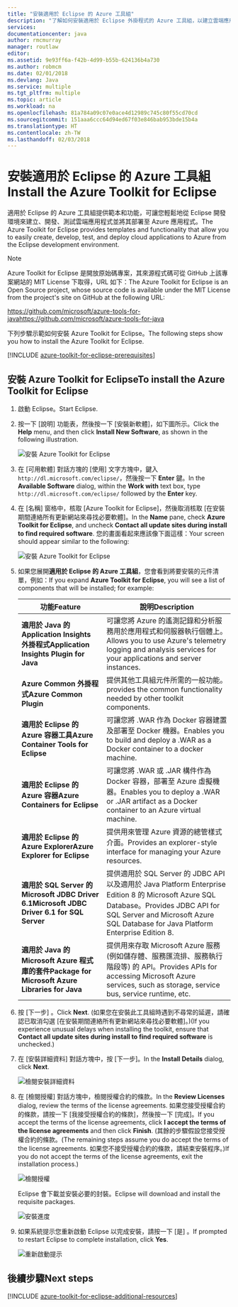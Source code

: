 ```yaml
---
title: "安裝適用於 Eclipse 的 Azure 工具組"
description: "了解如何安裝適用於 Eclipse 外掛程式的 Azure 工具組，以建立雲端應用程式並將其部署至 Azure。"
services: 
documentationcenter: java
author: rmcmurray
manager: routlaw
editor: 
ms.assetid: 9e93ff6a-f42b-4d99-b55b-624136b4a730
ms.author: robmcm
ms.date: 02/01/2018
ms.devlang: Java
ms.service: multiple
ms.tgt_pltfrm: multiple
ms.topic: article
ms.workload: na
ms.openlocfilehash: 81a784a09c07e0ace4d12989c745c80f55cd70cd
ms.sourcegitcommit: 151aaa6ccc64d94ed67f03e846bab953bde15b4a
ms.translationtype: HT
ms.contentlocale: zh-TW
ms.lasthandoff: 02/03/2018
---
```

# <a name="install-the-azure-toolkit-for-eclipse"></a><span data-ttu-id="f1ace-103">安裝適用於 Eclipse 的 Azure 工具組</span><span class="sxs-lookup"><span data-stu-id="f1ace-103">Install the Azure Toolkit for Eclipse</span></span>

<span data-ttu-id="f1ace-104">適用於 Eclipse 的 Azure 工具組提供範本和功能，可讓您輕鬆地從 Eclipse 開發環境來建立、開發、測試雲端應用程式並將其部署至 Azure 應用程式。</span><span class="sxs-lookup"><span data-stu-id="f1ace-104">The Azure Toolkit for Eclipse provides templates and functionality that allow you to easily create, develop, test, and deploy cloud applications to Azure from the Eclipse development environment.</span></span>

> [!NOTE] 
> 
> <span data-ttu-id="f1ace-105">Azure Toolkit for Eclipse 是開放原始碼專案，其來源程式碼可從 GitHub 上該專案網站的 MIT License 下取得，URL 如下：</span><span class="sxs-lookup"><span data-stu-id="f1ace-105">The Azure Toolkit for Eclipse is an Open Source project, whose source code is available under the MIT License from the project's site on GitHub at the following URL:</span></span> 
> 
> <span data-ttu-id="f1ace-106"><https://github.com/microsoft/azure-tools-for-java></span><span class="sxs-lookup"><span data-stu-id="f1ace-106"><https://github.com/microsoft/azure-tools-for-java></span></span> 
> 

<span data-ttu-id="f1ace-107">下列步驟示範如何安裝 Azure Toolkit for Eclipse。</span><span class="sxs-lookup"><span data-stu-id="f1ace-107">The following steps show you how to install the Azure Toolkit for Eclipse.</span></span>

[!INCLUDE [azure-toolkit-for-eclipse-prerequisites](../includes/azure-toolkit-for-eclipse-prerequisites.md)]

## <a name="to-install-the-azure-toolkit-for-eclipse"></a><span data-ttu-id="f1ace-108">安裝 Azure Toolkit for Eclipse</span><span class="sxs-lookup"><span data-stu-id="f1ace-108">To install the Azure Toolkit for Eclipse</span></span>

1. <span data-ttu-id="f1ace-109">啟動 Eclipse。</span><span class="sxs-lookup"><span data-stu-id="f1ace-109">Start Eclipse.</span></span>

1. <span data-ttu-id="f1ace-110">按一下 [說明] 功能表，然後按一下 [安裝新軟體]，如下圖所示。</span><span class="sxs-lookup"><span data-stu-id="f1ace-110">Click the **Help** menu, and then click **Install New Software**, as shown in the following illustration.</span></span>
   
   ![安裝 Azure Toolkit for Eclipse][01]

1. <span data-ttu-id="f1ace-112">在 [可用軟體] 對話方塊的 [使用] 文字方塊中，鍵入 `http://dl.microsoft.com/eclipse/`，然後按一下 **Enter** 鍵。</span><span class="sxs-lookup"><span data-stu-id="f1ace-112">In the **Available Software** dialog, within the **Work with** text box, type `http://dl.microsoft.com/eclipse/` followed by the **Enter** key.</span></span>

1. <span data-ttu-id="f1ace-113">在 [名稱] 窗格中，核取 [Azure Toolkit for Eclipse]，然後取消核取 [在安裝期間連絡所有更新網站來尋找必要軟體]。</span><span class="sxs-lookup"><span data-stu-id="f1ace-113">In the **Name** pane, check **Azure Toolkit for Eclipse**, and uncheck **Contact all update sites during install to find required software**.</span></span> <span data-ttu-id="f1ace-114">您的畫面看起來應該像下面這樣：</span><span class="sxs-lookup"><span data-stu-id="f1ace-114">Your screen should appear similar to the following:</span></span>
   
   ![安裝 Azure Toolkit for Eclipse][02]

1. <span data-ttu-id="f1ace-116">如果您展開**適用於 Eclipse 的 Azure 工具組**，您會看到將要安裝的元件清單，例如：</span><span class="sxs-lookup"><span data-stu-id="f1ace-116">If you expand **Azure Toolkit for Eclipse**, you will see a list of components that will be installed; for example:</span></span>

   | <span data-ttu-id="f1ace-117">功能</span><span class="sxs-lookup"><span data-stu-id="f1ace-117">Feature</span></span> | <span data-ttu-id="f1ace-118">說明</span><span class="sxs-lookup"><span data-stu-id="f1ace-118">Description</span></span> | 
   |---|---| 
   | <span data-ttu-id="f1ace-119">**適用於 Java 的 Application Insights 外掛程式**</span><span class="sxs-lookup"><span data-stu-id="f1ace-119">**Application Insights Plugin for Java**</span></span> | <span data-ttu-id="f1ace-120">可讓您將 Azure 的遙測記錄和分析服務用於應用程式和伺服器執行個體上。</span><span class="sxs-lookup"><span data-stu-id="f1ace-120">Allows you to use Azure's telemetry logging and analysis services for your applications and server instances.</span></span> | 
   | <span data-ttu-id="f1ace-121">**Azure Common 外掛程式**</span><span class="sxs-lookup"><span data-stu-id="f1ace-121">**Azure Common Plugin**</span></span> | <span data-ttu-id="f1ace-122">提供其他工具組元件所需的一般功能。</span><span class="sxs-lookup"><span data-stu-id="f1ace-122">provides the common functionality needed by other toolkit components.</span></span> | 
   | <span data-ttu-id="f1ace-123">**適用於 Eclipse 的 Azure 容器工具**</span><span class="sxs-lookup"><span data-stu-id="f1ace-123">**Azure Container Tools for Eclipse**</span></span> | <span data-ttu-id="f1ace-124">可讓您將 .WAR 作為 Docker 容器建置及部署至 Docker 機器。</span><span class="sxs-lookup"><span data-stu-id="f1ace-124">Enables you to build and deploy a .WAR as a Docker container to a docker machine.</span></span> | 
   | <span data-ttu-id="f1ace-125">**適用於 Eclipse 的 Azure 容器**</span><span class="sxs-lookup"><span data-stu-id="f1ace-125">**Azure Containers for Eclipse**</span></span> | <span data-ttu-id="f1ace-126">可讓您將 .WAR 或 .JAR 構件作為 Docker 容器，部署至 Azure 虛擬機器。</span><span class="sxs-lookup"><span data-stu-id="f1ace-126">Enables you to deploy a .WAR or .JAR artifact as a Docker container to an Azure virtual machine.</span></span> | 
   | <span data-ttu-id="f1ace-127">**適用於 Eclipse 的 Azure Explorer**</span><span class="sxs-lookup"><span data-stu-id="f1ace-127">**Azure Explorer for Eclipse**</span></span> | <span data-ttu-id="f1ace-128">提供用來管理 Azure 資源的總管樣式介面。</span><span class="sxs-lookup"><span data-stu-id="f1ace-128">Provides an explorer-style interface for managing your Azure resources.</span></span> | 
   | <span data-ttu-id="f1ace-129">**適用於 SQL Server 的 Microsoft JDBC Driver 6.1**</span><span class="sxs-lookup"><span data-stu-id="f1ace-129">**Microsoft JDBC Driver 6.1 for SQL Server**</span></span> | <span data-ttu-id="f1ace-130">提供適用於 SQL Server 的 JDBC API 以及適用於 Java Platform Enterprise Edition 8 的 Microsoft Azure SQL Database。</span><span class="sxs-lookup"><span data-stu-id="f1ace-130">Provides JDBC API for SQL Server and Microsoft Azure SQL Database for Java Platform Enterprise Edition 8.</span></span> | 
   | <span data-ttu-id="f1ace-131">**適用於 Java 的 Microsoft Azure 程式庫的套件**</span><span class="sxs-lookup"><span data-stu-id="f1ace-131">**Package for Microsoft Azure Libraries for Java**</span></span> | <span data-ttu-id="f1ace-132">提供用來存取 Microsoft Azure 服務 (例如儲存體、服務匯流排、服務執行階段等) 的 API。</span><span class="sxs-lookup"><span data-stu-id="f1ace-132">Provides APIs for accessing Microsoft Azure services, such as storage, service bus, service runtime, etc.</span></span> | 

1. <span data-ttu-id="f1ace-133">按 [下一步] 。</span><span class="sxs-lookup"><span data-stu-id="f1ace-133">Click **Next**.</span></span> <span data-ttu-id="f1ace-134">(如果您在安裝此工具組時遇到不尋常的延遲，請確認已取消勾選 [在安裝期間連絡所有更新網站來尋找必要軟體]。)</span><span class="sxs-lookup"><span data-stu-id="f1ace-134">(If you experience unusual delays when installing the toolkit, ensure that **Contact all update sites during install to find required software** is unchecked.)</span></span>

1. <span data-ttu-id="f1ace-135">在 [安裝詳細資料] 對話方塊中，按 [下一步]。</span><span class="sxs-lookup"><span data-stu-id="f1ace-135">In the **Install Details** dialog, click **Next**.</span></span>
   
   ![檢閱安裝詳細資料][03]

1. <span data-ttu-id="f1ace-137">在 [檢閱授權] 對話方塊中，檢閱授權合約的條款。</span><span class="sxs-lookup"><span data-stu-id="f1ace-137">In the **Review Licenses** dialog, review the terms of the license agreements.</span></span> <span data-ttu-id="f1ace-138">如果您接受授權合約的條款，請按一下 [我接受授權合約的條款]，然後按一下 [完成]。</span><span class="sxs-lookup"><span data-stu-id="f1ace-138">If you accept the terms of the license agreements, click **I accept the terms of the license agreements** and then click **Finish**.</span></span> <span data-ttu-id="f1ace-139">(其餘的步驟假設您接受授權合約的條款。</span><span class="sxs-lookup"><span data-stu-id="f1ace-139">(The remaining steps assume you do accept the terms of the license agreements.</span></span> <span data-ttu-id="f1ace-140">如果您不接受授權合約的條款，請結束安裝程序。)</span><span class="sxs-lookup"><span data-stu-id="f1ace-140">If you do not accept the terms of the license agreements, exit the installation process.)</span></span>
   
   ![檢閱授權][04]
   
   <span data-ttu-id="f1ace-142">Eclipse 會下載並安裝必要的封裝。</span><span class="sxs-lookup"><span data-stu-id="f1ace-142">Eclipse will download and install the requisite packages.</span></span>
   
   ![安裝進度][05]

1. <span data-ttu-id="f1ace-144">如果系統提示您重新啟動 Eclipse 以完成安裝，請按一下 [是] 。</span><span class="sxs-lookup"><span data-stu-id="f1ace-144">If prompted to restart Eclipse to complete installation, click **Yes**.</span></span>
   
   ![重新啟動提示][06]

## <a name="next-steps"></a><span data-ttu-id="f1ace-146">後續步驟</span><span class="sxs-lookup"><span data-stu-id="f1ace-146">Next steps</span></span>

[!INCLUDE [azure-toolkit-for-eclipse-additional-resources](../includes/azure-toolkit-for-eclipse-additional-resources.md)]

<!-- URL List -->

<!-- Legacy MSDN URL = https://msdn.microsoft.com/library/azure/hh690946.aspx -->

<!-- IMG List -->

[01]: media/azure-toolkit-for-eclipse-installation/eclipse-installation-01.png
[02]: media/azure-toolkit-for-eclipse-installation/eclipse-installation-02.png
[03]: media/azure-toolkit-for-eclipse-installation/eclipse-installation-03.png
[04]: media/azure-toolkit-for-eclipse-installation/eclipse-installation-04.png
[05]: media/azure-toolkit-for-eclipse-installation/eclipse-installation-05.png
[06]: media/azure-toolkit-for-eclipse-installation/eclipse-installation-06.png
